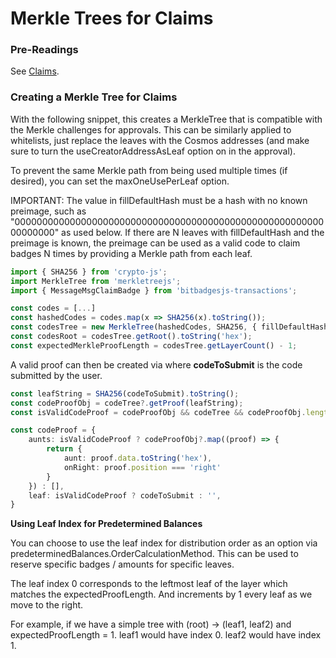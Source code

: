 # Merkle Trees for Claims

### **Pre-Readings**

See [Claims](../need-to-know/claims.md).

### **Creating a Merkle Tree for Claims**

With the following snippet, this creates a MerkleTree that is compatible with the Merkle challenges for approvals. This can be similarly applied to whitelists, just replace the leaves with the Cosmos addresses (and make sure to turn the useCreatorAddressAsLeaf option on in the approval).

To prevent the same Merkle path from being used multiple times (if desired), you can set the maxOneUsePerLeaf option.

IMPORTANT: The value in fillDefaultHash must be a hash with no known preimage, such as "0000000000000000000000000000000000000000000000000000000000000000" as used below. If there are N leaves with fillDefaultHash and the preimage is known, the preimage can be used as a valid code to claim badges N times by providing a Merkle path from each leaf.

```typescript
import { SHA256 } from 'crypto-js';
import MerkleTree from 'merkletreejs';
import { MessageMsgClaimBadge } from 'bitbadgesjs-transactions';

const codes = [...]
const hashedCodes = codes.map(x => SHA256(x).toString());
const codesTree = new MerkleTree(hashedCodes, SHA256, { fillDefaultHash: '0000000000000000000000000000000000000000000000000000000000000000' });
const codesRoot = codesTree.getRoot().toString('hex');
const expectedMerkleProofLength = codesTree.getLayerCount() - 1;
```

A valid proof can then be created via where **codeToSubmit** is the code submitted by the user.

```typescript
const leafString = SHA256(codeToSubmit).toString();
const codeProofObj = codeTree?.getProof(leafString);
const isValidCodeProof = codeProofObj && codeTree && codeProofObj.length === codeTree.getLayerCount() - 1;

const codeProof = {
    aunts: isValidCodeProof ? codeProofObj?.map((proof) => {
        return {
            aunt: proof.data.toString('hex'),
            onRight: proof.position === 'right'
        }
    }) : [],
    leaf: isValidCodeProof ? codeToSubmit : '',
}
```



**Using Leaf Index for Predetermined Balances**

You can choose to use the leaf index for distribution order as an option via predeterminedBalances.OrderCalculationMethod. This can be used to reserve specific badges / amounts for specific leaves.&#x20;

The leaf index 0 corresponds to the leftmost leaf of the layer which matches the expectedProofLength. And increments by 1 every leaf as we move to the right.

For example, if we have a simple tree with (root) -> (leaf1, leaf2) and expectedProofLength = 1. leaf1 would have index 0. leaf2 would have index 1.

